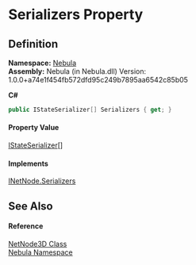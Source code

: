 # Serializers Property




## Definition
**Namespace:** <a href="N_Nebula">Nebula</a>  
**Assembly:** Nebula (in Nebula.dll) Version: 1.0.0+a74e1f454fb572dfd95c249b7895aa6542c85b05

**C#**
``` C#
public IStateSerializer[] Serializers { get; }
```



#### Property Value
<a href="T_Nebula_Serialization_Serializers_IStateSerializer">IStateSerializer</a>[]

#### Implements
<a href="P_Nebula_INetNode_Serializers">INetNode.Serializers</a>  


## See Also


#### Reference
<a href="T_Nebula_NetNode3D">NetNode3D Class</a>  
<a href="N_Nebula">Nebula Namespace</a>  
